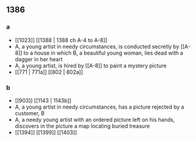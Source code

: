 ## 1386
### a
- [[1023]] [[1388 | 1388 ch A-4 to A-8]] 
- A, a young artist in needy circumstances, is conducted secretly by [[A-8]] to a house in which B, a beautiful young woman, lies dead with a dagger in her heart
- A, a young artist, is hired by [[A-8]] to paint a mystery picture
- [[771 | 771a]] [[802 | 802a]] 

### b
- [[903]] [[1143 | 1143b]] 
- A, a young artist in needy circumstances, has a picture rejected by a customer, B
- A, a needy young artist with an ordered picture left on his hands, discovers in the picture a map locating buried treasure
- [[1394]] [[1399]] [[1403]] 

